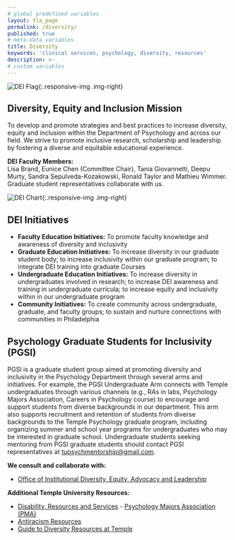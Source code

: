 ```yaml
---
# global predefined variables
layout: tla_page
permalink: /diversity/
published: true
# meta-data variables
title: Diversity
keywords: 'clinical services, psychology, diversity, resources'
description: >-
# custom variables
---
```

![DEI Flag]({{site.baseurl}}/media/PsyFlag3.jpg){:.responsive-img .img-right}
## Diversity, Equity and Inclusion Mission
To develop and promote strategies and best practices to increase diversity, equity and inclusion within the Department of Psychology and across our field. We strive to promote inclusive research, scholarship and leadership by fostering a diverse and equitable educational experience.  

**DEI Faculty Members:**<br>
Lisa Brand, Eunice Chen (Committee Chair), Tania Giovannetti, Deepu Murty, Sandra Sepulveda-Kozakowski, Ronald Taylor and Mathieu Wimmer. Graduate student representatives collaborate with us.

![DEI Chart]({{site.baseurl}}/media/Psy_Chart2.jpg){:.responsive-img .img-right}
## DEI Initiatives
- **Faculty Education Initiatives:** To promote faculty knowledge and awareness of diversity and inclusivity
- **Graduate Education Initiatives:** To increase diversity in our graduate student body; to increase inclusivity within our graduate program; to integrate DEI training into graduate Courses
- **Undergraduate Education Initiatives:** To increase diversity in undergraduates involved in research; to increase DEI awareness and training in undergraduate curricula; to increase equity and inclusivity within in our undergraduate program
- **Community Initiatives:** To create community across undergraduate, graduate, and faculty groups; to sustain and nurture connections with communities in Philadelphia

## Psychology Graduate Students for Inclusivity (PGSI)
PGSI is a graduate student group aimed at promoting diversity and inclusivity in the Psychology Department through several arms and initiatives. For example, the PGSI Undergraduate Arm connects with Temple undergraduates through various channels (e.g., RAs in labs, Psychology Majors Association, Careers in Psychology course) to encourage and support students from diverse backgrounds in our department. This arm also supports recruitment and retention of students from diverse backgrounds to the Temple Psychology graduate program, including organizing summer and school year programs for undergraduates who may be interested in graduate school. Undergraduate students seeking mentoring from PGSI graduate students should contact PGSI representatives at [tupsychmentorship@gmail.com](mailto:tupsychmentorship@gmail.com).

**We consult and collaborate with:**<br>
- [Office of Institutional Diversity, Equity, Advocacy and Leadership](https://diversity.temple.edu/)

**Additional Temple University Resources:**<br>
- [Disability, Resources and Services](https://disabilityresources.temple.edu/)
- [Psychology Majors Association (PMA)](https://www.cla.temple.edu/psychology/student-life/#psychology-majors-association-pma)
- [Antiracism Resources](https://diversity.temple.edu/antiracist)<br>
- [Guide to Diversity Resources at Temple](https://news.temple.edu/nutshell/2020-09-11/your-guide-diversity-resources-campus-ideal)
